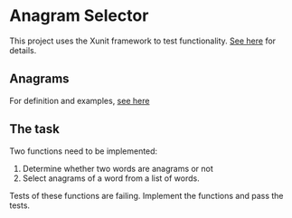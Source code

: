 # Anagram Selector

This project uses the Xunit framework to test functionality.
[See here](https://docs.microsoft.com/en-us/dotnet/core/testing/unit-testing-with-dotnet-test)
for details.

## Anagrams

For definition and examples, [see here](https://en.wikipedia.org/wiki/Anagram)

## The task

Two functions need to be implemented:

1. Determine whether two words are anagrams or not
1. Select anagrams of a word from a list of words.

Tests of these functions are failing. Implement the functions and pass the tests.
